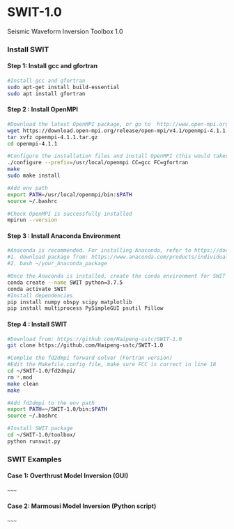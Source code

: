 # SWIT-1.0

Seismic Waveform Inversion Toolbox 1.0

### Install SWIT 

#### Step 1: Install gcc and gfortran

```bash
#Install gcc and gfortran
sudo apt-get install build-essential
sudo apt install gfortran
```

#### Step 2 : Install OpenMPI

```bash
#Download the latest OpenMPI package, or go to  http://www.open-mpi.org/software/ompi to download the desired version
wget https://download.open-mpi.org/release/open-mpi/v4.1/openmpi-4.1.1.tar.gz 
tar xvfz openmpi-4.1.1.tar.gz
cd openmpi-4.1.1

#Configure the installation files and install OpenMPI (this would takes a while)
./configure --prefix=/usr/local/openmpi CC=gcc FC=gfortran
make
sudo make install

#Add env path 
export PATH=/usr/local/openmpi/bin:$PATH
source ~/.bashrc

#Check OpenMPI is successfully installed
mpirun --version
```

#### Step 3 : Install Anaconda Environment  

```bash
#Anaconda is recommended. For installing Anaconda, refer to https://docs.anaconda.com/anaconda/install/linux/
#1. download package from: https://www.anaconda.com/products/individual/download-success
#2. bash ~/your_Anaconda_package

#Once the Anaconda is installed, create the conda environment for SWIT
conda create --name SWIT python=3.7.5
conda activate SWIT
#Install dependencies
pip install numpy obspy scipy matplotlib
pip install multiprocess PySimpleGUI psutil Pillow
```

#### Step 4 : Install SWIT  

```bash
#Download from: https://github.com/Haipeng-ustc/SWIT-1.0
git clone https://github.com/Haipeng-ustc/SWIT-1.0

#Complie the fd2dmpi forward solver (Fortran version)
#Edit the Makefile.config file, make sure FCC is correct in line 18
cd ~/SWIT-1.0/fd2dmpi/
rm *.mod
make clean   
make

#Add fd2dmpi to the env path
export PATH=~/SWIT-1.0/bin:$PATH
source ~/.bashrc

#Install SWIT package
cd ~/SWIT-1.0/toolbox/
python runswit.py
```

### SWIT Examples 

#### Case 1: Overthrust Model Inversion   (GUI)

```bash
~~~
```

#### Case 2: Marmousi Model Inversion   (Python script)

```bash
~~~
```

